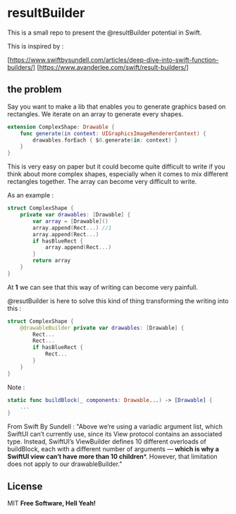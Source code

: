 # resultBuilder

This is a small repo to present the @resultBuilder potential in Swift.

This is inspired by :

[https://www.swiftbysundell.com/articles/deep-dive-into-swift-function-builders/]
[https://www.avanderlee.com/swift/result-builders/]

## the problem

Say you want to make a lib that enables you to generate graphics based on rectangles. We iterate on an array to generate every shapes.

```swift
extension ComplexShape: Drawable {
    func generate(in context: UIGraphicsImageRendererContext) {
        drawables.forEach { $0.generate(in: context) }
    }
}

```

This is very easy on paper but it could become quite difficult to write if you think about more complex shapes, especially when it comes to mix different rectangles together. The array can become very difficult to write.

As an example :

```swift
struct ComplexShape {
    private var drawables: [Drawable] {
        var array = [Drawable]()
        array.append(Rect...) //1
        array.append(Rect...)
        if hasBlueRect {
            array.append(Rect...)
        }
        return array
    }
}

```

At **1** we can see that this way of writing can become very painfull.

@resutBuilder is here to solve this kind of thing transforming the writing into this :

```swift
struct ComplexShape {
    @drawableBuilder private var drawables: [Drawable] {
        Rect...
        Rect...
        if hasBlueRect {
            Rect...
        }
    }
}

```

Note :

```swift
static func buildBlock(_ components: Drawable...) -> [Drawable] {
    ...
}
```
From Swift By Sundell : "Above we’re using a variadic argument list, which SwiftUI can’t currently use, since its View protocol contains an associated type. Instead, SwiftUI’s ViewBuilder defines 10 different overloads of buildBlock, each with a different number of arguments — **which is why a SwiftUI view can’t have more than 10 children***. However, that limitation does not apply to our drawableBuilder."

## License
MIT
**Free Software, Hell Yeah!**
